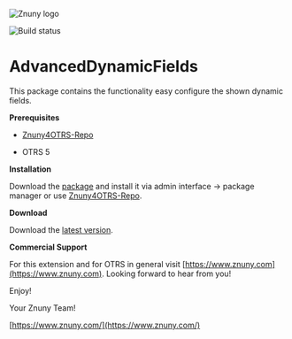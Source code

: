 ![Znuny logo](https://www.znuny.com/assets/images/logo_small.png)


![Build status](https://badge.proxy.znuny.com/Znuny4OTRS-AdvancedDynamicFields/master)

AdvancedDynamicFields
=================
This package contains the functionality easy configure the shown dynamic fields.


**Prerequisites**

- [Znuny4OTRS-Repo](https://www.znuny.com/add-ons/znuny4otrs-repository)

- OTRS 5

**Installation**

Download the [package](https://addons.znuny.com/api/addon_repos/public/831/latest) and install it via admin interface -> package manager or use [Znuny4OTRS-Repo](https://www.znuny.com/add-ons/znuny4otrs-repository).



**Download**

Download the [latest version](https://addons.znuny.com/api/addon_repos/public/831/latest).

**Commercial Support**

For this extension and for OTRS in general visit [https://www.znuny.com](https://www.znuny.com). Looking forward to hear from you!

Enjoy!

Your Znuny Team!

[https://www.znuny.com/](https://www.znuny.com/)
